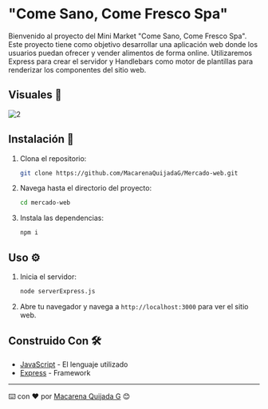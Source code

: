 # "Come Sano, Come Fresco Spa"

Bienvenido al proyecto del Mini Market "Come Sano, Come Fresco Spa". Este proyecto tiene como objetivo desarrollar una aplicación web donde los usuarios puedan ofrecer y vender alimentos de forma online. Utilizaremos Express para crear el servidor y Handlebars como motor de plantillas para renderizar los componentes del sitio web.

## Visuales 📝
![2](https://github.com/MacarenaQuijadaG/Mercado-web/assets/50925916/48bd78a6-8ae4-4d4f-9525-78e1de341351)


## Instalación 🔧

1. Clona el repositorio:
    ```sh
    git clone https://github.com/MacarenaQuijadaG/Mercado-web.git
    ```

2. Navega hasta el directorio del proyecto:
    ```sh
    cd mercado-web
    ```

3. Instala las dependencias:
    ```sh
    npm i
    ```

## Uso ⚙️

1. Inicia el servidor:
    ```sh
    node serverExpress.js
    ```

2. Abre tu navegador y navega a `http://localhost:3000` para ver el sitio web.

## Construido Con 🛠️

- [JavaScript](https://developer.mozilla.org/en-US/docs/Web/JavaScript) - El lenguaje utilizado
- [Express](https://expressjs.com/es/) - Framework

---

⌨️ con ❤️ por [Macarena Quijada G](https://github.com/MacarenaQuijadaG) 😊
